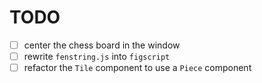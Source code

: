 # TODO

- [ ] center the chess board in the window
- [ ] rewrite `fenstring.js` into `figscript`
- [ ] refactor the `Tile` component to use a `Piece` component
